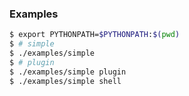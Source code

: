 ### Examples

```bash
$ export PYTHONPATH=$PYTHONPATH:$(pwd)
$ # simple
$ ./examples/simple
$ # plugin
$ ./examples/simple plugin
$ ./examples/simple shell
```
